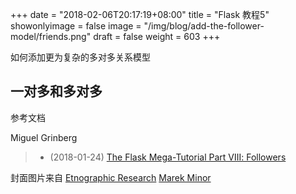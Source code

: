 +++
date = "2018-02-06T20:17:19+08:00"
title = "Flask 教程5"
showonlyimage = false
image = "/img/blog/add-the-follower-model/friends.png"
draft = false
weight = 603
+++

如何添加更为复杂的多对多关系模型
<!--more-->

## 一对多和多对多

参考文档

Miguel Grinberg

> - (2018-01-24) [The Flask Mega-Tutorial Part Ⅷ: Followers](https://blog.miguelgrinberg.com/post/the-flask-mega-tutorial-part-viii-followers)

封面图片来自 [Etnographic Research](https://dribbble.com/shots/2240273-Etnographic-Research) <a href="https://dribbble.com/MarekMinor"><i class="fa fa-dribbble" aria-hidden="true"></i> Marek Minor</a>
